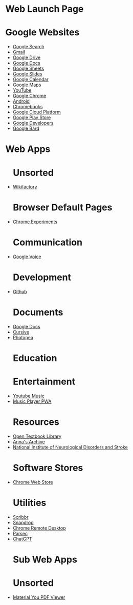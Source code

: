<!DOCTYPE html>
<html lang="en">
<head>
  <meta charset="UTF-8">
  <meta name="viewport" content="width=device-width, initial-scale=1.0">
  <title>Web Launch Page</title>
</head>
<body>
  <h1>Web Launch Page</h1>
  <h1>Google Websites</h1>
  <ul>
    <li><a href="https://www.google.com/">Google Search</a></li>
    <li><a href="https://mail.google.com/">Gmail</a></li>
    <li><a href="https://drive.google.com/">Google Drive</a></li>
    <li><a href="https://docs.google.com/">Google Docs</a></li>
    <li><a href="https://sheets.google.com/">Google Sheets</a></li>
    <li><a href="https://slides.google.com/">Google Slides</a></li>
    <li><a href="https://calendar.google.com/">Google Calendar</a></li>
    <li><a href="https://maps.google.com/">Google Maps</a></li>
    <li><a href="https://youtube.com/">YouTube</a></li>
    <li><a href="https://chrome.google.com/">Google Chrome</a></li>
    <li><a href="https://android.com/">Android</a></li>
    <li><a href="https://chromebooks.google.com/">Chromebooks</a></li>
    <li><a href="https://cloud.google.com/">Google Cloud Platform</a></li>
    <li><a href="https://play.google.com/">Google Play Store</a></li>
    <li><a href="https://developers.google.com/">Google Developers</a></li>
    <li><a href="https://bard.google.com/">Google Bard</a></li>
  </ul>
</body>
</html>

<!DOCTYPE html>
<html lang="en">
<head>
  <meta charset="UTF-8">
  <meta name="viewport" content="width=device-width, initial-scale=1.0">
  <title>Web Apps</title>
</head>
<body>
  <h1>Web Apps</h1>
  <ul>
    <h1>Unsorted</h1> 
   <u1>
   <li><a href="https://wikifactory.com/">Wikifactory</a></li>

 <u1>
   <h1>Browser Default Pages</h1>
  <u1>
  <li><a href="chrome://flags/">Chrome Experiments</a></li>
  

 <u1>
   <h1>Communication</h1>
  <u1>
  <li><a href="https://voice.google.com/u/0/messages">Google Voice</a></li>
  
 

 <u1> 
    <h1>Development</h1>
  <u1>
  <li><a href="https://github.com/">Github</a></li>


 <u1>
    <h1>Documents</h1>
  <u1>
  <li><a href="https://docs.google.com/document/u/0/">Google Docs</a></li>
  <li><a href="https://cursive.apps.chrome/">Cursive</a></li>
  <li><a href="https://www.photopea.com/">Photopea</a></li>
     
  <u1>
    <h1>Education</h1>
  <u1>

 <u1>
    <h1>Entertainment</h1>
  <u1>
  <li><a href="https://music.youtube.com/">Youtube Music</a></li>
  <li><a href="https://akaspanion.github.io/music-app/">Music Player PWA</a></li>
  <u1>

  <u1>
      <h1>Resources</h1>
    <u1>
    <li><a href="https://open.umn.edu/opentextbooks/?source=pwa">Open Textbook Library</a></li>  
    <li><a href="https://annas-archive.org/">Anna's Archive</a></li>
    <li><a href="https://www.ninds.nih.gov/">National Institute of Neurological Disorders and Stroke</a></li>
 
</u1>
  <u1>
    <h1>Software Stores</h1>
  <u1>  
  <li><a href="https://chrome.google.com/webstore/category/extensions">Chrome Web Store</a></li>
 
 
    
 <u1>
    <h1>Utilities</h1>
  <u1>
  <li><a href="https://www.scribbr.com/plagiarism-checker/">Scribbr</a></li>
  <li><a href="https://snapdrop.net/">Snapdrop</a></li>
  <li><a href="https://remotedesktop.google.com/access">Chrome Remote Desktop</a></li>
  <li><a href="https://web.parsec.app/">Parsec</a></li>
  <li><a href="https://chat.openai.com/">ChatGPT</a></li>
    
  

  <!DOCTYPE html>
  <html lang="en">
  <head>
    <meta charset="UTF-8">
    <meta name="viewport" content="width=device-width, initial-scale=1.0">
    <title>Sub Web Apps</title>  
  </head>
  <body>
    <h1>Sub Web Apps</h1>
    <u1>
      <h1>Unsorted</h1>
    <u1>
    <li><a href="unknownazzwipe1.github.io">Material You PDF Viewer</a>
    

